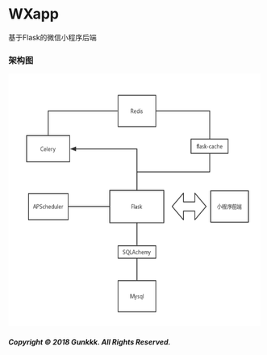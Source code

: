 # WXapp
基于Flask的微信小程序后端<br>
### 架构图
<div align=left><img src='https://github.com/Gunkkk/WXapp/blob/master/%E6%9E%B6%E6%9E%84.png' width="500" height="500"/></div>



##### Copyright © 2018 Gunkkk. All Rights Reserved. 

